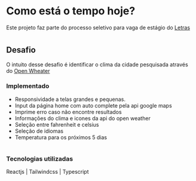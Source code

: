 # Como está o tempo hoje?

Este projeto faz parte do processo seletivo para vaga de estágio do [Letras](https://www.letras.mus.br/)

#

## Desafio

O intuito desse desafio é identificar o clima da cidade pesquisada através do [Open Wheater](https://openweathermap.org/)

### Implementado

- Responsividade a telas grandes e pequenas.
- Input da página home com auto complete pela api google maps
- Imprime erro caso não encontre resultados
- Informações do clima e icones da api do open weather
- Seleção entre fahrenheit e celsius
- Seleção de idiomas
- Temperatura para os próximos 5 dias

#

### Tecnologias utilizadas

Reactjs | Tailwindcss | Typescript
